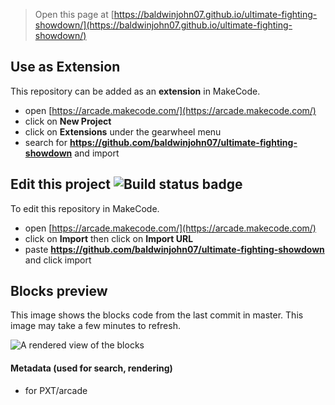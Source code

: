  


> Open this page at [https://baldwinjohn07.github.io/ultimate-fighting-showdown/](https://baldwinjohn07.github.io/ultimate-fighting-showdown/)

## Use as Extension

This repository can be added as an **extension** in MakeCode.

* open [https://arcade.makecode.com/](https://arcade.makecode.com/)
* click on **New Project**
* click on **Extensions** under the gearwheel menu
* search for **https://github.com/baldwinjohn07/ultimate-fighting-showdown** and import

## Edit this project ![Build status badge](https://github.com/baldwinjohn07/ultimate-fighting-showdown/workflows/MakeCode/badge.svg)

To edit this repository in MakeCode.

* open [https://arcade.makecode.com/](https://arcade.makecode.com/)
* click on **Import** then click on **Import URL**
* paste **https://github.com/baldwinjohn07/ultimate-fighting-showdown** and click import

## Blocks preview

This image shows the blocks code from the last commit in master.
This image may take a few minutes to refresh.

![A rendered view of the blocks](https://github.com/baldwinjohn07/ultimate-fighting-showdown/raw/master/.github/makecode/blocks.png)

#### Metadata (used for search, rendering)

* for PXT/arcade
<script src="https://makecode.com/gh-pages-embed.js"></script><script>makeCodeRender("{{ site.makecode.home_url }}", "{{ site.github.owner_name }}/{{ site.github.repository_name }}");</script>
